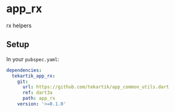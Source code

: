# app_rx

rx helpers

## Setup

In your `pubspec.yaml`:

```yaml
dependencies:
  tekartik_app_rx:
    git:
      url: https://github.com/tekartik/app_common_utils.dart
      ref: dart3a
      path: app_rx
    version: '>=0.1.0'
```
